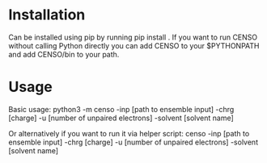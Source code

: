 # Installation
Can be installed using pip by running
    pip install .
If you want to run CENSO without calling Python directly you can add CENSO to your $PYTHONPATH and add CENSO/bin to your path.

# Usage
Basic usage: 
    python3 -m censo -inp [path to ensemble input] -chrg [charge] -u [number of unpaired electrons] -solvent [solvent name]

Or alternatively if you want to run it via helper script:
    censo -inp [path to ensemble input] -chrg [charge] -u [number of unpaired electrons] -solvent [solvent name]

